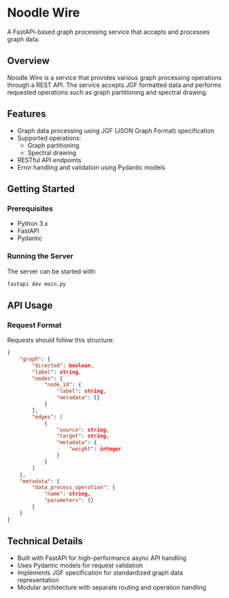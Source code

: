 # Noodle Wire

A FastAPI-based graph processing service that accepts and processes graph data.

## Overview
Noodle Wire is a service that provides various graph processing operations through a REST API. The service accepts JGF formatted data and performs requested operations such as graph partitioning and spectral drawing.

## Features
- Graph data processing using JGF (JSON Graph Format) specification
- Supported operations:
  - Graph partitioning
  - Spectral drawing
- RESTful API endpoints
- Error handling and validation using Pydantic models

## Getting Started

### Prerequisites
- Python 3.x
- FastAPI
- Pydantic

### Running the Server
The server can be started with:
```bash
fastapi dev main.py
```

## API Usage

### Request Format
Requests should follow this structure:
```json
{
    "graph": {
        "directed": boolean,
        "label": string,
        "nodes": {
            "node_id": {
                "label": string,
                "metadata": {}
            }
        },
        "edges": [
            {
                "source": string,
                "target": string,
                "metadata": {
                    "weight": integer
                }
            }
        ]
    },
    "metadata": {
        "data_process_operation": {
            "name": string,
            "parameters": {}
        }
    }
}

```

## Technical Details
- Built with FastAPI for high-performance async API handling
- Uses Pydantic models for request validation
- Implements JGF specification for standardized graph data representation
- Modular architecture with separate routing and operation handling
